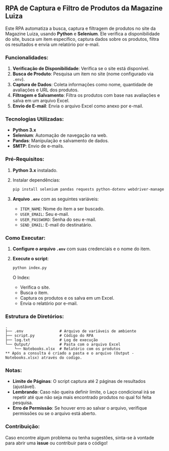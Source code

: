 ## RPA de Captura e Filtro de Produtos da Magazine Luiza

Este RPA automatiza a busca, captura e filtragem de produtos no site da Magazine Luiza, usando **Python** e **Selenium**. Ele verifica a disponibilidade do site, busca um item específico, captura dados sobre os produtos, filtra os resultados e envia um relatório por e-mail.
 
### Funcionalidades:

1. **Verificação de Disponibilidade**: Verifica se o site está disponível.
2. **Busca de Produto**: Pesquisa um item no site (nome configurado via `.env`).
3. **Captura de Dados**: Coleta informações como nome, quantidade de avaliações e URL dos produtos.
4. **Filtragem e Salvamento**: Filtra os produtos com base nas avaliações e salva em um arquivo Excel.
5. **Envio de E-mail**: Envia o arquivo Excel como anexo por e-mail.

### Tecnologias Utilizadas:

- **Python 3.x**
- **Selenium**: Automação de navegação na web.
- **Pandas**: Manipulação e salvamento de dados.
- **SMTP**: Envio de e-mails.

### Pré-Requisitos:

1. **Python 3.x** instalado.
2. Instalar dependências:

   ```bash
   pip install selenium pandas requests python-dotenv webdriver-manager
   ```

3. **Arquivo `.env`** com as seguintes variáveis:
   - `ITEM_NAME`: Nome do item a ser buscado.
   - `USER_EMAIL`: Seu e-mail.
   - `USER_PASSWORD`: Senha do seu e-mail.
   - `SEND_EMAIL`: E-mail do destinatário.

### Como Executar:

1. **Configure o arquivo `.env`** com suas credenciais e o nome do item.
2. **Execute o script**:

   ```bash
   python index.py
   ```

   O Index:
   - Verifica o site.
   - Busca o item.
   - Captura os produtos e os salva em um Excel.
   - Envia o relatório por e-mail.

### Estrutura de Diretórios:

```
.
├── .env                # Arquivo de variáveis de ambiente
├── script.py           # Código do RPA
├── log.txt             # Log de execução
└── Output/             # Pasta com o arquivo Excel 
    └── Notebooks.xlsx  # Relatório com os produtos
** Após a consulta é criado a pasta e o arquivo (Output - Notebooks.xlsx) através do codigo.
```

### Notas:

- **Limite de Páginas**: O script captura até 2 páginas de resultados (ajustável).
- **Lembrando**: Caso não queira definir limite, o Laço condicional irá se repetir até que não seja mais encontrado produtos no qual foi feita pesquisa.
- **Erro de Permissão**: Se houver erro ao salvar o arquivo, verifique permissões ou se o arquivo está aberto.

### Contribuição:

Caso encontre algum problema ou tenha sugestões, sinta-se à vontade para abrir uma **issue** ou contribuir para o código!


